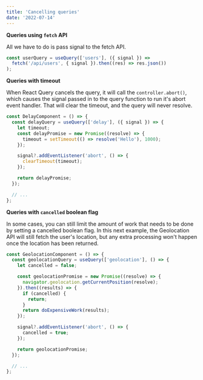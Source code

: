 ```yaml
---
title: 'Cancelling queries'
date: '2022-07-14'
---
```


**Queries using `fetch` API**

All we have to do is pass signal to the fetch API.

```javascript
const userQuery = useQuery(['users'], ({ signal }) =>
  fetch('/api/users', { signal }).then((res) => res.json())
);
```

**Queries with timeout**

When React Query cancels the query, it will call the `controller.abort()`, which causes the signal passed in to the query function to run it's abort event handler. That will clear the timeout, and the query will never resolve.

```javascript
const DelayComponent = () => {
  const delayQuery = useQuery(['delay'], ({ signal }) => {
    let timeout;
    const delayPromise = new Promise((resolve) => {
      timeout = setTimeout(() => resolve('Hello'), 1000);
    });

    signal?.addEventListener('abort', () => {
      clearTimeout(timeout);
    });

    return delayPromise;
  });

  // ...
};
```

**Queries with `cancelled` boolean flag**

In some cases, you can still limit the amount of work that needs to be done by setting a cancelled boolean flag. In this next example, the Geolocation API will still fetch the user's location, but any extra processing won't happen once the location has been returned.

```javascript
const GeolocationComponent = () => {
  const geolocationQuery = useQuery(['geolocation'], () => {
    let cancelled = false;

    const geolocationPromise = new Promise((resolve) => {
      navigator.geolocation.getCurrentPosition(resolve);
    }).then((results) => {
      if (cancelled) {
        return;
      }
      return doExpensiveWork(results);
    });

    signal?.addEventListener('abort', () => {
      cancelled = true;
    });

    return geolocationPromise;
  });

  // ...
};
```
